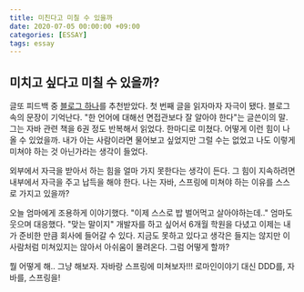 ```yaml
---
title: 미친다고 미칠 수 있을까
date: 2020-07-05 00:00:00 +09:00
categories: [ESSAY]
tags: essay
---
```



## 미치고 싶다고 미칠 수 있을까?

글또 피드백 중 [블로그 하나](https://blog.naver.com/gngh0101/221693497027)를 추천받았다. 첫 번째 글을 읽자마자 자극이 됐다. 블로그 속의 문장이 기억난다. "한 언어에 대해선 면접관보다 잘 알아야 한다"는 글쓴이의 말. 그는 자바 관련 책을 6권 정도 반복해서 읽었다. 한마디로 미쳤다. 어떻게 이런 힘이 나올 수 있었을까. 내가 아는 사람이라면 물어보고 싶었지만 그럴 수는 없었고 나도 이렇게 미쳐야 하는 것 아닌가라는 생각이 들었다.

외부에서 자극을 받아서 하는 힘을 얼마 가지 못한다는 생각이 든다. 그 힘이 지속하려면 내부에서 자극을 주고 납득을 해야 한다. 나는 자바, 스프링에 미쳐야 하는 이유를 스스로 가지고 있을까?

오늘 엄마에게 조용하게 이야기했다. "이제 스스로 밥 벌어먹고 살아야하는데.." 엄마도 웃으며 대응했다. "맞는 말이지" 개발자를 하고 싶어서 6개월 학원을 다녔고 이제는 내가 준비한 만큼 회사에 들어갈 수 있다. 지금도 못하고 있다고 생각은 들지는 않지만 이 사람처럼 미쳐있지는 않아서 아쉬움이 몰려온다. 그럼 어떻게 할까?

뭘 어떻게 해.. 그냥 해보자. 자바랑 스프링에 미쳐보자!!! 로마인이야기 대신 DDD를, 자바를, 스프링을! 

